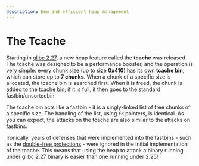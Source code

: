 ```yaml
---
description: New and efficient heap management
---
```


# The Tcache

Starting in [glibc 2.27](https://elixir.bootlin.com/glibc/glibc-2.27/source/malloc/malloc.c), a new heap feature called the **tcache** was released. The tcache was designed to be a performance booster, and the operation is very simple: every chunk size (up to size **0x410**) has its own **tcache bin**, which can store up to **7 chunks**. When a chunk of a specific size is allocated, the tcache bin is searched first. When it is freed, the chunk is added to the tcache bin; if it is full, it then goes to the standard fastbin/unsortedbin.

The tcache bin acts like a fastbin - it is a singly-linked list of free chunks of a specific size. The handling of the list, using `fd` pointers, is identical. As you can expect, the attacks on the tcache are also similar to the attacks on fastbins.

Ironically, years of defenses that were implemented into the fastbins - such as the [double-free protections](../../../types/heap/double-free/double-free-protections.md) - were ignored in the initial implementation of the tcache. This means that using the heap to attack a binary running under glibc 2.27 binary is easier than one running under 2.25!
